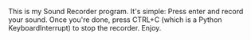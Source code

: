 This is my Sound Recorder program. It's simple: Press enter and record your sound. Once you're done, press CTRL+C (which is a Python KeyboardInterrupt) to stop the recorder.
Enjoy.
